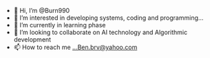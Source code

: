 - 👋 Hi, I’m @Burn990
- 👀 I’m interested in developing systems, coding and programming...
- 🌱 I’m currently in learning phase
- 💞️ I’m looking to collaborate on AI technology and Algorithmic development 
- 📫 How to reach me ...Ben.brv@yahoo.com 

<!---
Burn990/Burn990 is a ✨ special ✨ repository because its `README.md` (this file) appears on your GitHub profile.
You can click the Preview link to take a look at your changes.
--->
